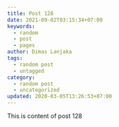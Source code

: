 ```yaml
---
title: Post 128
date: 2021-09-02T03:15:34+07:00
keywords:
  - random
  - post
  - pages
author: Dimas Lanjaka
tags:
  - random post
  - untagged
category:
  - random post
  - uncategorized
updated: 2020-03-05T13:26:53+07:00
---
```

This is content of post 128